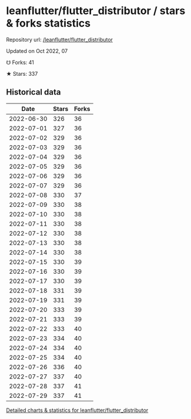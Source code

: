 # leanflutter/flutter_distributor / stars & forks statistics

Repository url: [/leanflutter/flutter_distributor](https://github.com/leanflutter/flutter_distributor)

Updated on Oct 2022, 07

☋ Forks: 41

★ Stars: 337

## Historical data
| Date | Stars | Forks |
|------|-------|-------|
| 2022-06-30 | 326 | 36 | 
| 2022-07-01 | 327 | 36 | 
| 2022-07-02 | 329 | 36 | 
| 2022-07-03 | 329 | 36 | 
| 2022-07-04 | 329 | 36 | 
| 2022-07-05 | 329 | 36 | 
| 2022-07-06 | 329 | 36 | 
| 2022-07-07 | 329 | 36 | 
| 2022-07-08 | 330 | 37 | 
| 2022-07-09 | 330 | 38 | 
| 2022-07-10 | 330 | 38 | 
| 2022-07-11 | 330 | 38 | 
| 2022-07-12 | 330 | 38 | 
| 2022-07-13 | 330 | 38 | 
| 2022-07-14 | 330 | 38 | 
| 2022-07-15 | 330 | 39 | 
| 2022-07-16 | 330 | 39 | 
| 2022-07-17 | 330 | 39 | 
| 2022-07-18 | 331 | 39 | 
| 2022-07-19 | 331 | 39 | 
| 2022-07-20 | 333 | 39 | 
| 2022-07-21 | 333 | 39 | 
| 2022-07-22 | 333 | 40 | 
| 2022-07-23 | 334 | 40 | 
| 2022-07-24 | 334 | 40 | 
| 2022-07-25 | 334 | 40 | 
| 2022-07-26 | 336 | 40 | 
| 2022-07-27 | 337 | 40 | 
| 2022-07-28 | 337 | 41 | 
| 2022-07-29 | 337 | 41 | 


[Detailed charts & statistics for leanflutter/flutter_distributor](https://reviewgithub.com/rep/leanflutter/flutter_distributor)
